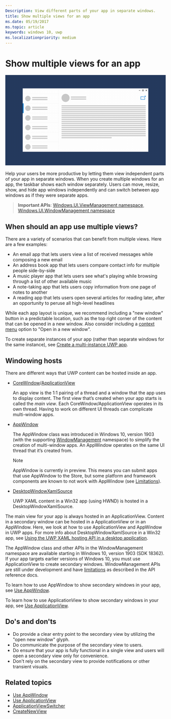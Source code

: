 ```yaml
---
Description: View different parts of your app in separate windows.
title: Show multiple views for an app
ms.date: 05/19/2017
ms.topic: article
keywords: windows 10, uwp
ms.localizationpriority: medium
---
```

# Show multiple views for an app

![Wireframe showing an app with multiple windows](images/multi-view.gif)

Help your users be more productive by letting them view independent parts of your app in separate windows. When you create multiple windows for an app, the taskbar shows each window separately. Users can move, resize, show, and hide app windows independently and can switch between app windows as if they were separate apps.

> **Important APIs**: [Windows.UI.ViewManagement namespace](/uwp/api/windows.ui.viewmanagement), [Windows.UI.WindowManagement namespace](/uwp/api/windows.ui.windowmanagement)

## When should an app use multiple views?

There are a variety of scenarios that can benefit from multiple views. Here are a few examples:

- An email app that lets users view a list of received messages while composing a new email
- An address book app that lets users compare contact info for multiple people side-by-side
- A music player app that lets users see what's playing while browsing through a list of other available music
- A note-taking app that lets users copy information from one page of notes to another
- A reading app that lets users open several articles for reading later, after an opportunity to peruse all high-level headlines

While each app layout is unique, we recommend including a "new window" button in a predictable location, such as the top right corner of the content that can be opened in a new window. Also consider including a [context menu](..\controls-and-patterns\menus.md) option to "Open in a new window".

To create separate instances of your app (rather than separate windows for the same instance), see [Create a multi-instance UWP app](../../launch-resume/multi-instance-uwp.md).

## Windowing hosts

There are different ways that UWP content can be hosted inside an app.

- [CoreWindow](/uwp/api/windows.ui.core.corewindow)/[ApplicationView](/uwp/api/windows.ui.viewmanagement.applicationview)

     An app view is the 1:1 pairing of a thread and a window that the app uses to display content. The first view that’s created when your app starts is called the *main view*. Each CoreWindow/ApplicationView operates in its own thread. Having to work on different UI threads can complicate multi-window apps.
- [AppWindow](/uwp/api/windows.ui.windowmanagement.appwindow)

     The AppWindow class was introduced in Windows 10, version 1903 (with the supporting [WindowManagement](/uwp/api/windows.ui.windowmanagement) namespace) to simplify the creation of multi-window apps. An AppWindow operates on the same UI thread that it’s created from.

    > [!NOTE]
    > AppWindow is currently in preview. This means you can submit apps that use AppWindow to the Store, but some platform and framework components are known to not work with AppWindow (see [Limitations]((/uwp/api/windows.ui.windowmanagement.appwindow#limitations))).
- [DesktopWindowXamlSource](/uwp/api/windows.ui.xaml.hosting.desktopwindowxamlsource)

     UWP XAML content in a Win32 app (using HWND) is hosted in a DesktopWindowXamlSource.

The main view for your app is always hosted in an ApplicationView. Content in a secondary window can be hosted in a ApplicationView or in an AppWindow. Here, we look at how to use ApplicationView and AppWindow in UWP apps. For more info about DesktopWindowXamlSource in a Win32 app, see [Using the UWP XAML hosting API in a desktop application](/windows/apps/desktop/modernize/using-the-xaml-hosting-api).

The AppWindow class and other APIs in the WindowManagement namespace are available starting in Windows 10, version 1903 (SDK 18362). If your app targets earlier versions of Windows 10, you must use ApplicationView to create secondary windows. WindowManagement APIs are still under development and have [limitations](/uwp/api/windows.ui.windowmanagement.appwindow#limitations) as described in the API reference docs.

To learn how to use AppWindow to show secondary windows in your app, see [Use AppWindow](app-window.md).

To learn how to use ApplicationView to show secondary windows in your app, see [Use ApplicationView](application-view.md).

## Do's and don'ts

- Do provide a clear entry point to the secondary view by utilizing the "open new window" glyph.
- Do communicate the purpose of the secondary view to users.
- Do ensure that your app is fully functional in a single view and users will open a secondary view only for convenience.
- Don't rely on the secondary view to provide notifications or other transient visuals.

## Related topics

- [Use AppWindow](app-window.md)
- [Use ApplicationView](application-view.md)
- [ApplicationViewSwitcher](https://docs.microsoft.com/uwp/api/Windows.UI.ViewManagement.ApplicationViewSwitcher)
- [CreateNewView](https://docs.microsoft.com/uwp/api/windows.applicationmodel.core.coreapplication.createnewview)
